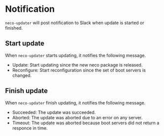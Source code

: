 Notification
============

`neco-updater` will post notification to Slack when update is started or finished.

Start update
------------

When `neco-updater` starts updating, it notifies the following message.

* Update: Start updating since the new neco package is released.
* Reconfigure: Start reconfiguration since the set of boot servers is changed.

Finish update
-------------

When `neco-updater` finish updating, it notifies the following message.

* Succeeded: The update was succeeded.
* Aborted: The update was aborted due to an error on any server.
* Timeout: The update was aborted because boot servers did not return a responce in time. 
